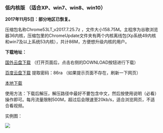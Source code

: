 ### 低内核版 （适合XP、win7、win8、win10）

**2017年11月5日：部分地区已恢复。**

压缩包名称Chrome53LT_v2017.7.25.7z ，文件大小158.75M。主程序为谷歌浏览器36内核，压缩包里的ChromeUpdate文件夹有两个内核离线包(Xp系统49内核和win7及以上系统53内核），共计86M，方便想升级内核的用户。

**下载地址：**

[国外云盘下载](https://nofile.io/f/TgvONf3EKvq/Chrome53LT_v2017.7.25.7z) （打开页面后，点击右侧的DOWNLOAD按钮进行下载）

[百度云盘下载](https://pan.baidu.com/s/1hrJSDpy) 提取密码：86ra （如果提示页面不存在，刷新一下网页）

[本地下载](http://45.32.141.248:8000/f/4800358df9/?raw=1)

使用方法：下载后解压，解压路径中最好不要包含中文，然后按使用说明（必看）操作即可。每月流量限制500M，超过后会限速至20kb/s，适合浏览网页，不适合看视频。

实例图：

![](https://raw.githubusercontent.com/Alvin9999/pac2/master/53LT002.PNG)

